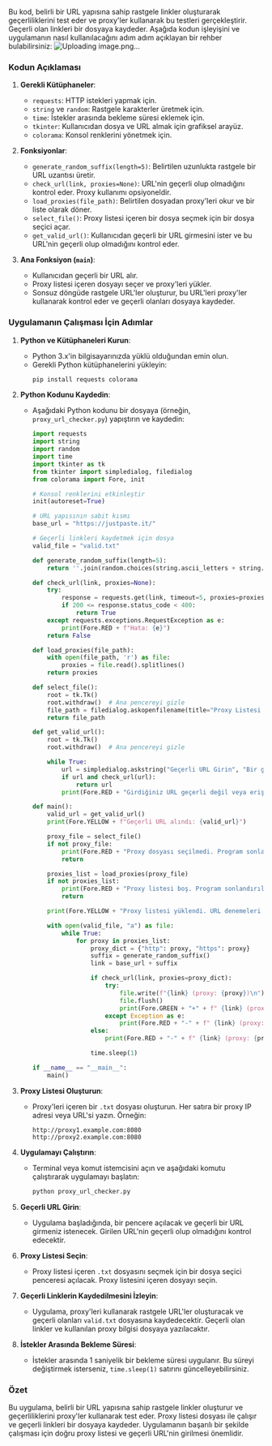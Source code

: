Bu kod, belirli bir URL yapısına sahip rastgele linkler oluşturarak geçerliliklerini test eder ve proxy'ler kullanarak bu testleri gerçekleştirir. Geçerli olan linkleri bir dosyaya kaydeder. Aşağıda kodun işleyişini ve uygulamanın nasıl kullanılacağını adım adım açıklayan bir rehber bulabilirsiniz:
![Uploading image.png…]()

### Kodun Açıklaması

1. **Gerekli Kütüphaneler**:
   - `requests`: HTTP istekleri yapmak için.
   - `string` ve `random`: Rastgele karakterler üretmek için.
   - `time`: İstekler arasında bekleme süresi eklemek için.
   - `tkinter`: Kullanıcıdan dosya ve URL almak için grafiksel arayüz.
   - `colorama`: Konsol renklerini yönetmek için.

2. **Fonksiyonlar**:
   - `generate_random_suffix(length=5)`: Belirtilen uzunlukta rastgele bir URL uzantısı üretir.
   - `check_url(link, proxies=None)`: URL'nin geçerli olup olmadığını kontrol eder. Proxy kullanımı opsiyoneldir.
   - `load_proxies(file_path)`: Belirtilen dosyadan proxy'leri okur ve bir liste olarak döner.
   - `select_file()`: Proxy listesi içeren bir dosya seçmek için bir dosya seçici açar.
   - `get_valid_url()`: Kullanıcıdan geçerli bir URL girmesini ister ve bu URL'nin geçerli olup olmadığını kontrol eder.

3. **Ana Fonksiyon (`main`)**:
   - Kullanıcıdan geçerli bir URL alır.
   - Proxy listesi içeren dosyayı seçer ve proxy'leri yükler.
   - Sonsuz döngüde rastgele URL'ler oluşturur, bu URL'leri proxy'ler kullanarak kontrol eder ve geçerli olanları dosyaya kaydeder.

### Uygulamanın Çalışması İçin Adımlar

1. **Python ve Kütüphaneleri Kurun**:
   - Python 3.x'in bilgisayarınızda yüklü olduğundan emin olun.
   - Gerekli Python kütüphanelerini yükleyin:
     ```bash
     pip install requests colorama
     ```

2. **Python Kodunu Kaydedin**:
   - Aşağıdaki Python kodunu bir dosyaya (örneğin, `proxy_url_checker.py`) yapıştırın ve kaydedin:

     ```python
     import requests
     import string
     import random
     import time
     import tkinter as tk
     from tkinter import simpledialog, filedialog
     from colorama import Fore, init

     # Konsol renklerini etkinleştir
     init(autoreset=True)

     # URL yapısının sabit kısmı
     base_url = "https://justpaste.it/"

     # Geçerli linkleri kaydetmek için dosya
     valid_file = "valid.txt"

     def generate_random_suffix(length=5):
         return ''.join(random.choices(string.ascii_letters + string.digits, k=length))

     def check_url(link, proxies=None):
         try:
             response = requests.get(link, timeout=5, proxies=proxies)
             if 200 <= response.status_code < 400:
                 return True
         except requests.exceptions.RequestException as e:
             print(Fore.RED + f"Hata: {e}")
         return False

     def load_proxies(file_path):
         with open(file_path, 'r') as file:
             proxies = file.read().splitlines()
         return proxies

     def select_file():
         root = tk.Tk()
         root.withdraw()  # Ana pencereyi gizle
         file_path = filedialog.askopenfilename(title="Proxy Listesi Seçin", filetypes=[("Text Files", "*.txt")])
         return file_path

     def get_valid_url():
         root = tk.Tk()
         root.withdraw()  # Ana pencereyi gizle

         while True:
             url = simpledialog.askstring("Geçerli URL Girin", "Bir geçerli URL girin:")
             if url and check_url(url):
                 return url
             print(Fore.RED + "Girdiğiniz URL geçerli değil veya erişilemez. Lütfen tekrar deneyin.")

     def main():
         valid_url = get_valid_url()
         print(Fore.YELLOW + f"Geçerli URL alındı: {valid_url}")

         proxy_file = select_file()
         if not proxy_file:
             print(Fore.RED + "Proxy dosyası seçilmedi. Program sonlandırılıyor.")
             return

         proxies_list = load_proxies(proxy_file)
         if not proxies_list:
             print(Fore.RED + "Proxy listesi boş. Program sonlandırılıyor.")
             return

         print(Fore.YELLOW + "Proxy listesi yüklendi. URL denemeleri başlayacak...")

         with open(valid_file, "a") as file:
             while True:
                 for proxy in proxies_list:
                     proxy_dict = {"http": proxy, "https": proxy}
                     suffix = generate_random_suffix()
                     link = base_url + suffix

                     if check_url(link, proxies=proxy_dict):
                         try:
                             file.write(f"{link} (proxy: {proxy})\n")
                             file.flush()
                             print(Fore.GREEN + "+" + f" {link} (proxy: {proxy}) (kaydedildi)")
                         except Exception as e:
                             print(Fore.RED + "-" + f" {link} (proxy: {proxy}) (kaydedilemedi: {e})")
                     else:
                         print(Fore.RED + "-" + f" {link} (proxy: {proxy})")

                     time.sleep(1)

     if __name__ == "__main__":
         main()
     ```

3. **Proxy Listesi Oluşturun**:
   - Proxy'leri içeren bir `.txt` dosyası oluşturun. Her satıra bir proxy IP adresi veya URL'si yazın. Örneğin:
     ```
     http://proxy1.example.com:8080
     http://proxy2.example.com:8080
     ```

4. **Uygulamayı Çalıştırın**:
   - Terminal veya komut istemcisini açın ve aşağıdaki komutu çalıştırarak uygulamayı başlatın:
     ```bash
     python proxy_url_checker.py
     ```

5. **Geçerli URL Girin**:
   - Uygulama başladığında, bir pencere açılacak ve geçerli bir URL girmeniz istenecek. Girilen URL'nin geçerli olup olmadığını kontrol edecektir.

6. **Proxy Listesi Seçin**:
   - Proxy listesi içeren `.txt` dosyasını seçmek için bir dosya seçici penceresi açılacak. Proxy listesini içeren dosyayı seçin.

7. **Geçerli Linklerin Kaydedilmesini İzleyin**:
   - Uygulama, proxy'leri kullanarak rastgele URL'ler oluşturacak ve geçerli olanları `valid.txt` dosyasına kaydedecektir. Geçerli olan linkler ve kullanılan proxy bilgisi dosyaya yazılacaktır.

8. **İstekler Arasında Bekleme Süresi**:
   - İstekler arasında 1 saniyelik bir bekleme süresi uygulanır. Bu süreyi değiştirmek isterseniz, `time.sleep(1)` satırını güncelleyebilirsiniz.

### Özet

Bu uygulama, belirli bir URL yapısına sahip rastgele linkler oluşturur ve geçerliliklerini proxy'ler kullanarak test eder. Proxy listesi dosyası ile çalışır ve geçerli linkleri bir dosyaya kaydeder. Uygulamanın başarılı bir şekilde çalışması için doğru proxy listesi ve geçerli URL'nin girilmesi önemlidir.
